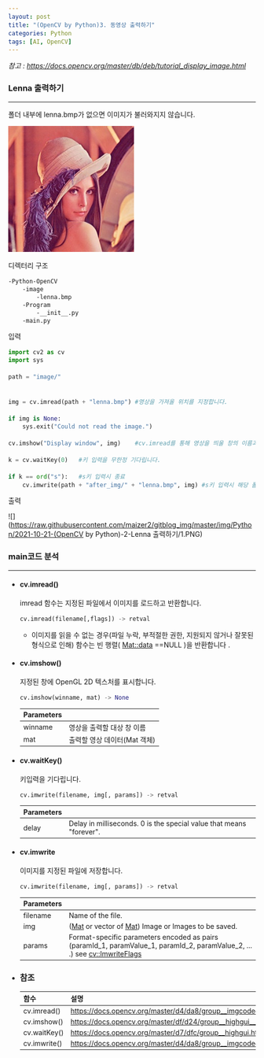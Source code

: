 ```yaml
---
layout: post
title: "(OpenCV by Python)3. 동영상 출력하기"
categories: Python
tags: [AI, OpenCV]
---
```


*참고 : https://docs.opencv.org/master/db/deb/tutorial_display_image.html*



### Lenna 출력하기

---

폴더 내부에 lenna.bmp가 없으면 이미지가 불러와지지 않습니다.

![](https://raw.githubusercontent.com/maizer2/-Cpp-OpenCV/main/lenna.bmp)



디렉터리 구조

```Directory
-Python-OpenCV
	-image
		-lenna.bmp
	-Program
		-__init__.py
	-main.py
```

입력

```python
import cv2 as cv
import sys

path = "image/"


img = cv.imread(path + "lenna.bmp")	#영상을 가져올 위치를 지정합니다.

if img is None:
    sys.exit("Could not read the image.")

cv.imshow("Display window", img)	#cv.imread를 통해 영상을 띄울 창의 이름과 영상을 지정합니다.

k = cv.waitKey(0)	#키 입력을 무한정 기다립니다. 

if k == ord("s"):	#s키 입력시 종료
    cv.imwrite(path + "after_img/" + "lenna.bmp", img) #s키 입력시 해당 폴더의 이름으로 저장합니다.
```

출력

![](https://raw.githubusercontent.com/maizer2/gitblog_img/master/img/Python/2021-10-21-(OpenCV by Python)-2-Lenna 출력하기/1.PNG)



### main코드 분석

---



* #### cv.imread()

  imread 함수는 지정된 파일에서 이미지를 로드하고 반환합니다. 

  ```python
  cv.imread(filename[,flags]) -> retval
  ```

  * 이미지를 읽을 수 없는 경우(파일 누락, 부적절한 권한, 지원되지 않거나 잘못된 형식으로 인해) 함수는 빈 행렬( [Mat::data](https://docs.opencv.org/master/d3/d63/classcv_1_1Mat.html#a4d33bed1c850265370d2af0ff02e1564) ==NULL )을 반환합니다 .



* #### cv.imshow()

  지정된 창에 OpenGL 2D 텍스처를 표시합니다.

  ```python
  cv.imshow(winname, mat) -> None
  ```

  | Parameters |                              |
  | ---------- | ---------------------------- |
  | winname    | 영상을 출력할 대상 창 이름   |
  | mat        | 출력할 영상 데이터(Mat 객체) |



* #### cv.waitKey()

  키입력을 기다립니다.

  ```python
  cv.imwrite(filename, img[, params]) -> retval
  ```

  | Parameters |                                                              |
  | ---------- | ------------------------------------------------------------ |
  | delay      | Delay in milliseconds. 0 is the special value that means "forever". |



* ####  cv.imwrite

  이미지를 지정된 파일에 저장합니다.

  ```python
  cv.imwrite(filename, img[, params]) -> retval
  ```

  | Parameters |                                                              |
  | ---------- | ------------------------------------------------------------ |
  | filename   | Name of the file.                                            |
  | img        | ([Mat](https://docs.opencv.org/master/d3/d63/classcv_1_1Mat.html) or vector of [Mat](https://docs.opencv.org/master/d3/d63/classcv_1_1Mat.html)) Image or Images to be saved. |
  | params     | Format-specific parameters encoded as pairs (paramId_1, paramValue_1, paramId_2, paramValue_2, ... .) see [cv::ImwriteFlags](https://docs.opencv.org/master/d8/d6a/group__imgcodecs__flags.html#ga292d81be8d76901bff7988d18d2b42ac) |



* ### 참조

  | 함수         | 설명                                                         |
  | ------------ | ------------------------------------------------------------ |
  | cv.imread()  | https://docs.opencv.org/master/d4/da8/group__imgcodecs.html#ga288b8b3da0892bd651fce07b3bbd3a56 |
  | cv.imshow()  | https://docs.opencv.org/master/df/d24/group__highgui__opengl.html#gaae7e90aa3415c68dba22a5ff2cefc25d |
  | cv.waitKey() | https://docs.opencv.org/master/d7/dfc/group__highgui.html#ga5628525ad33f52eab17feebcfba38bd7 |
  | cv.imwrite() | https://docs.opencv.org/master/d4/da8/group__imgcodecs.html#gabbc7ef1aa2edfaa87772f1202d67e0ce |

  
